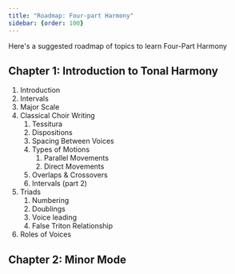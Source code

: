 ```yaml
---
title: "Roadmap: Four-part Harmony"
sidebar: {order: 100}
---
```


Here's a suggested roadmap of topics to learn Four-Part Harmony

## Chapter 1: Introduction to Tonal Harmony

1. Introduction
2. Intervals
3. Major Scale
4. Classical Choir Writing
	1. Tessitura
	2. Dispositions
	3. Spacing Between Voices
	4. Types of Motions
		1. Parallel Movements
		2. Direct Movements
	5. Overlaps & Crossovers
	6. Intervals (part 2)
5. Triads
	1. Numbering
	2. Doublings
	3. Voice leading
	4. False Triton Relationship
6. Roles of Voices

## Chapter 2: Minor Mode
